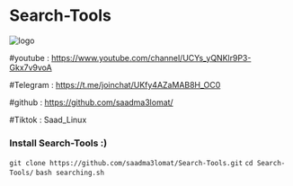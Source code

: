 # Search-Tools
![logo](https://github.com/saadma3lomat/Search-Tools/blob/main/saad-nj.png)


#youtube : https://www.youtube.com/channel/UCYs_yQNKlr9P3-Gkx7v9voA

#Telegram : https://t.me/joinchat/UKfy4AZaMAB8H_OC0

#github : https://github.com/saadma3lomat/

#Tiktok :  Saad_Linux



### Install Search-Tools :)

`git clone https://github.com/saadma3lomat/Search-Tools.git`
`cd Search-Tools/`
`bash searching.sh`
